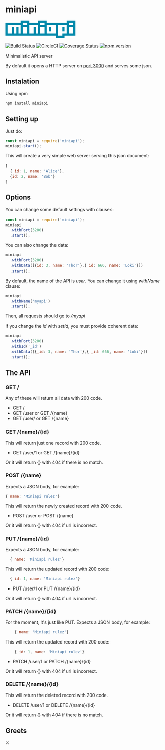 # miniapi
![miniapi](miniapi.png)

[![Build Status](https://travis-ci.org/pxai/miniapi.svg?branch=master)](https://travis-ci.org/pxai/miniapi)
[![CircleCI](https://circleci.com/gh/pxai/miniapi.svg?style=svg)](https://circleci.com/gh/pxai/miniapi)
[![Coverage Status](https://coveralls.io/repos/github/pxai/miniapi/badge.svg)](https://coveralls.io/github/pxai/miniapi)
[![npm version](https://badge.fury.io/js/miniapi.svg)](https://badge.fury.io/js/miniapi)

Minimalistic API server

By default it opens a HTTP server on [port 3000](http://localhost:3000)
and serves some json.

## Instalation
Using npm
```
npm install miniapi
```

## Setting up
Just do:
```javascript
const miniapi = require('miniapi');
miniapi.start();
```

This will create a very simple web server serving this json document:
```javascript
[
  { id: 1, name: 'Alice'},
  {id: 2, name: 'Bob'}
]
```

## Options
You can change some default settings with clauses:
```javascript
const miniapi = require('miniapi');
miniapi
  .withPort(3200)
  .start();
```

You can also change the data:
```javascript
miniapi
  .withPort(3200)
  .withData([{id: 3, name: 'Thor'},{ id: 666, name: 'Loki'}])
  .start();
```
By default, the name of the API is *user*. You can change it using *withName* clause:
```javascript
miniapi
  .withName('myapi')
  .start();
```
Then, all requests should go to */myapi*

If you change the *id* with *setId*, you must provide coherent data:
```javascript
miniapi
  .withPort(3200)
  .withId('_id')
  .withData([{_id: 3, name: 'Thor'},{ _id: 666, name: 'Loki'}])
  .start();
```

## The API

### GET /
Any of these will return all data with 200 code.
- GET /
- GET /user  or GET /{name}
- GET /user/ or GET /{name}

### GET /{name}/{id}
This will return just one record with 200 code.
- GET /user/1  or GET /{name}/{id}

Or it will return {} with 404 if there is no match.

### POST /{name}
Expects a JSON body, for example:

```javascript
{ name: 'Miniapi rulez'}
```
This will return the newly created record with 200 code.
- POST /user  or POST /{name}

Or it will return {} with 404 if url is incorrect.

### PUT /{name}/{id}
Expects a JSON body, for example:

```javascript
  { name: 'Miniapi rulez'}
```
This will return the updated record with 200 code:
```javascript
  { id: 1, name: 'Miniapi rulez'}
```

- PUT /user/1  or PUT /{name}/{id}

Or it will return {} with 404 if url is incorrect.

### PATCH /{name}/{id}
For the moment, it's just like PUT.
Expects a JSON body, for example:

```javascript
    { name: 'Miniapi rulez'}
```

This will return the updated record with 200 code:
```javascript
    { id: 1, name: 'Miniapi rulez'}
```

- PATCH /user/1  or PATCH /{name}/{id}

Or it will return {} with 404 if url is incorrect.

### DELETE /{name}/{id}
  This will return the deleted record with 200 code.
  - DELETE /user/1  or DELETE /{name}/{id}

  Or it will return {} with 404 if there is no match.

## Greets
⚔️

